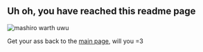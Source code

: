 ## Uh oh, you have reached this readme page
![mashiro warth uwu](https://cdn.discordapp.com/attachments/809902421685960764/922171320471543839/7_needupscale.png)

Get your ass back to the [main page](https://megumario.github.io/index.html), will you  =3
